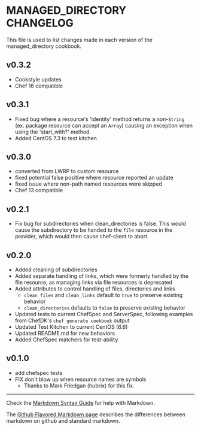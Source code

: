 MANAGED_DIRECTORY CHANGELOG
===========================

This file is used to list changes made in each version of the managed_directory cookbook.

v0.3.2
------
- Cookstyle updates
- Chef 16 compatible

v0.3.1
------
- Fixed bug where a resource's 'identity' method returns a non-`String`
  (ex. package resource can accept an `Array`) causing an exception
  when using the 'start_with?' method.
- Added CentOS 7.3 to test kitchen

v0.3.0
------
- converted from LWRP to custom resource
- fixed potential false positive where resource reported an update
- fixed issue where non-path named resources were skipped
- Chef 13 compatible

v0.2.1
------
- Fix bug for subdirectories when clean_directories is false. This would cause
	the subdirectory to be handed to the `file` resource in the provider, which
	would then cause chef-client to abort.

v0.2.0
------
- Added cleaning of subdirectories
- Added separate handling of links, which were formerly handled by the file
	resource, as managing links via file resources is deprecated
- Added attributes to control handling of files, directories and links
	- `clean_files` and `clean_links` default to `true` to preserve existing
		behavior
	- `clean_directories` defaults to `false` to preserve existing behavior
- Updated tests to current ChefSpec and ServerSpec, following examples from
	ChefDK's `chef generate cookbook` output
- Updated Test Kitchen to current CentOS (6.6)
- Updated README.md for new behaviors
- Added ChefSpec matchers for test-ability

v0.1.0
-----
- add chefspec tests
- FIX don't blow up when resource names are symbols
	- Thanks to Mark Friedgan (hubrix) for this fix.

- - -
Check the [Markdown Syntax Guide](http://daringfireball.net/projects/markdown/syntax) for help with Markdown.

The [Github Flavored Markdown page](http://github.github.com/github-flavored-markdown/) describes the differences between markdown on github and standard markdown.

